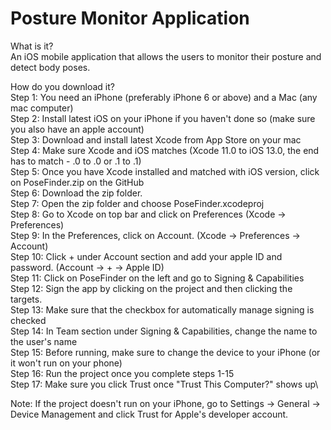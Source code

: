 # Posture Monitor Application

What is it?\
An iOS mobile application that allows the users to monitor their posture and detect body poses.

How do you download it?\
Step 1: You need an iPhone (preferably iPhone 6 or above) and a Mac (any mac computer)\
Step 2: Install latest iOS on your iPhone if you haven't done so (make sure you also have an apple account)\
Step 3: Download and install latest Xcode from App Store on your mac\
Step 4: Make sure Xcode and iOS matches (Xcode 11.0 to iOS 13.0, the end has to match - .0 to .0 or .1 to .1)\
Step 5: Once you have Xcode installed and matched with iOS version, click on PoseFinder.zip on the GitHub\
Step 6: Download the zip folder.\
Step 7: Open the zip folder and choose PoseFinder.xcodeproj\
Step 8: Go to Xcode on top bar and click on Preferences (Xcode -> Preferences)\
Step 9: In the Preferences, click on Account. (Xcode -> Preferences -> Account)\
Step 10: Click + under Account section and add your apple ID and password. (Account -> + -> Apple ID)\
Step 11: Click on PoseFinder on the left and go to Signing & Capabilities\
Step 12: Sign the app by clicking on the project and then clicking the targets.\
Step 13: Make sure that the checkbox for automatically manage signing is checked\
Step 14: In Team section under Signing & Capabilities, change the name to the user's name\
Step 15: Before running, make sure to change the device to your iPhone (or it won't run on your phone)\
Step 16: Run the project once you complete steps 1-15\
Step 17: Make sure you click Trust once "Trust This Computer?" shows up\  

Note: If the project doesn't run on your iPhone, go to Settings -> General -> Device Management and click Trust for Apple's developer account.
